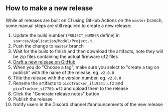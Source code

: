 ## How to make a new release 

While all releases are built on CI using GitHub Actions on the `master` branch, some manual steps are still required to create a new release:

1. Update the build number (`PROJECT_NUMBER` define) in `sources/Application/Model/Project.h`
1. Push the change to `master` branch
1. Wait for the build to finish and then download the artifacts, note they will be zip files containing the actual firmware uf2 files
1. [Draft a new release on GitHub](https://github.com/xiphonics/picoTracker/releases/new)
1. When you do "Choose a tag", make sure you select to "create a tag on publish" with the name of the release, eg. `v2.0.0`
1. Title the release with the version number, eg. `v2.0.0`
1. Rename the artifacts to `picoTracker_ili9341.uf2` and `picoTracker_st7789.uf2` and upload them to the release
1. Click the "Generate release notes" button
1. Publish the release
1. Notify users in the Discord channel #announcements of the new release

